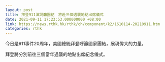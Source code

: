 ```yaml
---
layout: post
title: 拜登911演說籲團結　將赴三個遇襲地點出席儀式
date: 2021-09-11 17:23:53.000000000 +08:00
link: https://news.rthk.hk/rthk/ch/component/k2/1610114-20210911.htm
categories: rthk
---
```


今日是911事件20周年，美國總統拜登呼籲國家團結，展現偉大的力量。

拜登將分別前往三個當年遇襲的地點出席紀念儀式。
